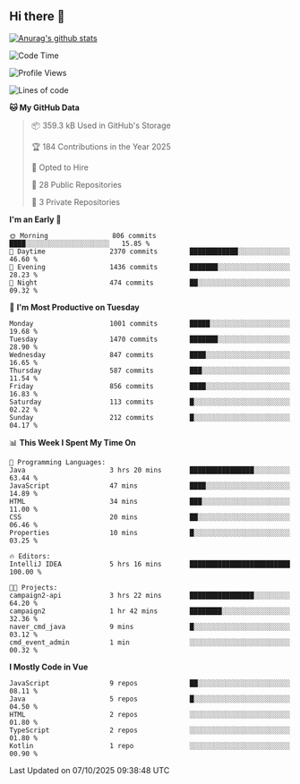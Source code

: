 ## Hi there 👋

[![Anurag's github stats](https://github-readme-stats.vercel.app/api?username=Songwonseok)](https://github.com/anuraghazra/github-readme-stats)



<!--START_SECTION:waka-->
![Code Time](http://img.shields.io/badge/Code%20Time-3%2C780%20hrs%2031%20mins-blue)

![Profile Views](http://img.shields.io/badge/Profile%20Views-0-blue)

![Lines of code](https://img.shields.io/badge/From%20Hello%20World%20I%27ve%20Written-34.8%20million%20lines%20of%20code-blue)

**🐱 My GitHub Data** 

> 📦 359.3 kB Used in GitHub's Storage 
 > 
> 🏆 184 Contributions in the Year 2025
 > 
> 💼 Opted to Hire
 > 
> 📜 28 Public Repositories 
 > 
> 🔑 3 Private Repositories 
 > 
**I'm an Early 🐤** 

```text
🌞 Morning                806 commits         ████░░░░░░░░░░░░░░░░░░░░░   15.85 % 
🌆 Daytime                2370 commits        ████████████░░░░░░░░░░░░░   46.60 % 
🌃 Evening                1436 commits        ███████░░░░░░░░░░░░░░░░░░   28.23 % 
🌙 Night                  474 commits         ██░░░░░░░░░░░░░░░░░░░░░░░   09.32 % 
```
📅 **I'm Most Productive on Tuesday** 

```text
Monday                   1001 commits        █████░░░░░░░░░░░░░░░░░░░░   19.68 % 
Tuesday                  1470 commits        ███████░░░░░░░░░░░░░░░░░░   28.90 % 
Wednesday                847 commits         ████░░░░░░░░░░░░░░░░░░░░░   16.65 % 
Thursday                 587 commits         ███░░░░░░░░░░░░░░░░░░░░░░   11.54 % 
Friday                   856 commits         ████░░░░░░░░░░░░░░░░░░░░░   16.83 % 
Saturday                 113 commits         █░░░░░░░░░░░░░░░░░░░░░░░░   02.22 % 
Sunday                   212 commits         █░░░░░░░░░░░░░░░░░░░░░░░░   04.17 % 
```


📊 **This Week I Spent My Time On** 

```text
💬 Programming Languages: 
Java                     3 hrs 20 mins       ████████████████░░░░░░░░░   63.44 % 
JavaScript               47 mins             ████░░░░░░░░░░░░░░░░░░░░░   14.89 % 
HTML                     34 mins             ███░░░░░░░░░░░░░░░░░░░░░░   11.00 % 
CSS                      20 mins             ██░░░░░░░░░░░░░░░░░░░░░░░   06.46 % 
Properties               10 mins             █░░░░░░░░░░░░░░░░░░░░░░░░   03.25 % 

🔥 Editors: 
IntelliJ IDEA            5 hrs 16 mins       █████████████████████████   100.00 % 

🐱‍💻 Projects: 
campaign2-api            3 hrs 22 mins       ████████████████░░░░░░░░░   64.20 % 
campaign2                1 hr 42 mins        ████████░░░░░░░░░░░░░░░░░   32.36 % 
naver_cmd_java           9 mins              █░░░░░░░░░░░░░░░░░░░░░░░░   03.12 % 
cmd_event_admin          1 min               ░░░░░░░░░░░░░░░░░░░░░░░░░   00.32 % 
```

**I Mostly Code in Vue** 

```text
JavaScript               9 repos             ██░░░░░░░░░░░░░░░░░░░░░░░   08.11 % 
Java                     5 repos             █░░░░░░░░░░░░░░░░░░░░░░░░   04.50 % 
HTML                     2 repos             ░░░░░░░░░░░░░░░░░░░░░░░░░   01.80 % 
TypeScript               2 repos             ░░░░░░░░░░░░░░░░░░░░░░░░░   01.80 % 
Kotlin                   1 repo              ░░░░░░░░░░░░░░░░░░░░░░░░░   00.90 % 
```




 Last Updated on 07/10/2025 09:38:48 UTC
<!--END_SECTION:waka-->
